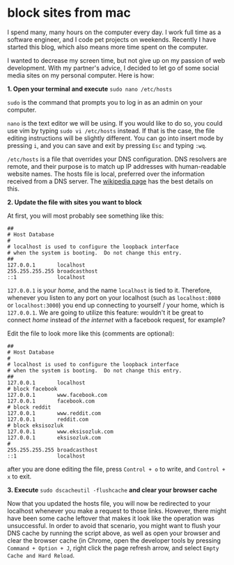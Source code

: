 # block sites from mac

I spend many, many hours on the computer every day. I work full time as a software engineer, and I code pet projects on weekends. Recently I have started this blog, which also means more time spent on the computer. 

I wanted to decrease my screen time, but not give up on my passion of web development. With my partner's advice, I decided to let go of some social media sites on my personal computer. Here is how:

**1. Open your terminal and execute** ```sudo nano /etc/hosts```

```sudo``` is the command that prompts you to log in as an admin on your computer. 

```nano``` is the text editor we will be using. If you would like to do so, you could use vim by typing ```sudo vi /etc/hosts``` instead. If that is the case, the file editing instructions will be slightly different. You can go into insert mode by pressing ```i```, and you can save and exit by pressing ```Esc``` and typing ```:wq```.

```/etc/hosts``` is a file that overrides your DNS configuration. DNS resolvers are remote, and their purpose is to match up IP addresses with human-readable website names. The hosts file is local, preferred over the information received from a DNS server. The [wikipedia page](https://en.wikipedia.org/wiki/Hosts_(file)) has the best details on this.

**2. Update the file with sites you want to block**

At first, you will most probably see something like this:

```
##
# Host Database
#
# localhost is used to configure the loopback interface
# when the system is booting.  Do not change this entry.
##
127.0.0.1       localhost
255.255.255.255 broadcasthost
::1             localhost
```

```127.0.0.1``` is your *home*, and the name ```localhost``` is tied to it. Therefore, whenever you listen to any port on your localhost (such as ```localhost:8080``` or ```localhost:3000```) you end up connecting to yourself / your home, which is ```127.0.0.1```. We are going to utilize this feature: wouldn't it be great to connect *home* instead of *the internet* with a facebook request, for example?

Edit the file to look more like this (comments are optional): 

```
##
# Host Database
#
# localhost is used to configure the loopback interface
# when the system is booting.  Do not change this entry.
##
127.0.0.1       localhost
# block facebook
127.0.0.1       www.facebook.com
127.0.0.1       facebook.com
# block reddit
127.0.0.1       www.reddit.com
127.0.0.1       reddit.com
# block eksisozluk
127.0.0.1       www.eksisozluk.com
127.0.0.1       eksisozluk.com
#
255.255.255.255 broadcasthost
::1             localhost
```

after you are done editing the file, press ```Control + o``` to write, and ```Control + x``` to exit. 

**3. Execute** ```sudo dscacheutil -flushcache``` **and clear your browser cache**

Now that you updated the hosts file, you will now be redirected to your localhost whenever you make a request to those links. However, there might have been some cache leftover that makes it look like the operation was unsuccessful. In order to avoid that scenario, you might want to flush your DNS cache by running the script above, as well as open your browser and clear the browser cache (in Chrome, open the developer tools by pressing ```Command + Option + J```, right click the page refresh arrow, and select ```Empty Cache and Hard Reload```.


